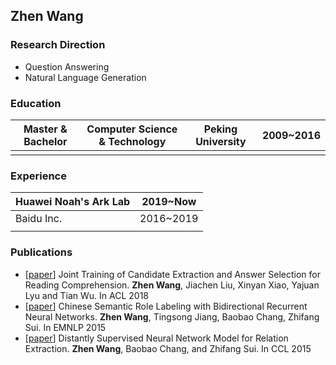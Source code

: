 ## Zhen Wang
### Research Direction
- Question Answering
- Natural Language Generation

### Education
| Master & Bachelor | Computer Science & Technology | Peking University | 2009\~2016 |
| ------------- | ------------- | ------------- | ------------- |
|||||

### Experience

| Huawei Noah's Ark Lab | 2019\~Now |
| ------------- | ------------- |
| Baidu Inc. | 2016\~2019 |
|||

### Publications

- \[[paper](https://www.aclweb.org/anthology/P18-1159/)\] Joint Training of Candidate Extraction and Answer Selection for Reading Comprehension. **Zhen Wang**, Jiachen Liu, Xinyan Xiao, Yajuan Lyu and Tian Wu. In ACL 2018
- \[[paper](https://www.aclweb.org/anthology/D15-1186/)\] Chinese Semantic Role Labeling with Bidirectional Recurrent Neural Networks. **Zhen Wang**, Tingsong Jiang, Baobao Chang, Zhifang Sui. In EMNLP 2015
- \[[paper](https://link.springer.com/chapter/10.1007/978-3-319-25816-4_21)\] Distantly Supervised Neural Network Model for Relation Extraction. **Zhen Wang**, Baobao Chang, and Zhifang Sui. In CCL 2015
